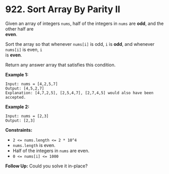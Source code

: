# 922. Sort Array By Parity II

Given an array of integers `nums`, half of the integers in `nums` are **odd**, and the other half are  
**even**.

Sort the array so that whenever `nums[i]` is odd, `i` is **odd**, and whenever `nums[i]` is even, `i`  
is **even**.

Return any answer array that satisfies this condition.

**Example 1:**

    Input: nums = [4,2,5,7]
    Output: [4,5,2,7]
    Explanation: [4,7,2,5], [2,5,4,7], [2,7,4,5] would also have been accepted.

**Example 2:**

    Input: nums = [2,3]
    Output: [2,3]

**Constraints:**

- `2 <= nums.length <= 2 * 10^4`
- `nums.length` is even.
- Half of the integers in `nums` are even.
- `0 <= nums[i] <= 1000`

**Follow Up:** Could you solve it in-place?
